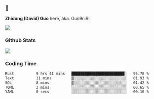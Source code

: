 ### 👋 

**Zhidong (David) Guo** here, aka. Gun9niR.

![](https://komarev.com/ghpvc/?username=Gun9niR&label=Total+Views)

### Github Stats

<img src="https://github-readme-stats.vercel.app/api?username=Gun9niR&count_private=true&show_icons=true&theme=vue-dark&hide_title=true">

### Coding Time

<!--START_SECTION:waka-->

```txt
Rust          9 hrs 41 mins   ████████████████████████░   95.78 %
Text          11 mins         ▒░░░░░░░░░░░░░░░░░░░░░░░░   01.93 %
SQL           8 mins          ▒░░░░░░░░░░░░░░░░░░░░░░░░   01.42 %
TOML          3 mins          ░░░░░░░░░░░░░░░░░░░░░░░░░   00.65 %
YAML          0 secs          ░░░░░░░░░░░░░░░░░░░░░░░░░   00.10 %
```

<!--END_SECTION:waka-->
